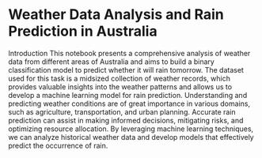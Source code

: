 # Weather Data Analysis and Rain Prediction in Australia

Introduction
This notebook presents a comprehensive analysis of weather data from different areas of Australia and aims to build a binary classification model to predict whether it will rain tomorrow. The dataset used for this task is a midsized collection of weather records, which provides valuable insights into the weather patterns and allows us to develop a machine learning model for rain prediction.
Understanding and predicting weather conditions are of great importance in various domains, such as agriculture, transportation, and urban planning. Accurate rain prediction can assist in making informed decisions, mitigating risks, and optimizing resource allocation. By leveraging machine learning techniques, we can analyze historical weather data and develop models that effectively predict the occurrence of rain.

